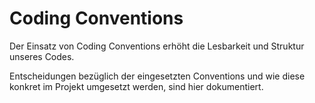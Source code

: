 # Coding Conventions

Der Einsatz von Coding Conventions erhöht die Lesbarkeit und Struktur unseres Codes.

Entscheidungen bezüglich der eingesetzten Conventions und wie diese konkret im Projekt umgesetzt werden, sind hier dokumentiert.